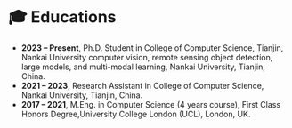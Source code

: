 # 🎓 Educations
- **2023 – Present**, Ph.D. Student in College of Computer Science, Tianjin, Nankai University computer vision, remote sensing object detection, large models, and multi-modal learning, Nankai University, Tianjin, China.
- **2021 – 2023**, Research Assistant in College of Computer Science, Nankai University, Tianjin, China.
- **2017 – 2021**, M.Eng. in Computer Science (4 years course), First Class Honors Degree,University College London (UCL), London, UK.